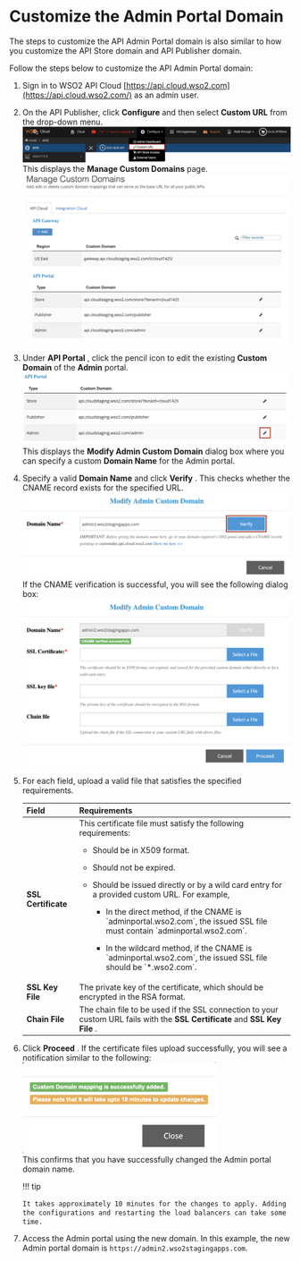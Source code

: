 # Customize the Admin Portal Domain

The steps to customize the API Admin Portal domain is also similar to how you
customize the API Store domain and API Publisher domain.

Follow the steps below to customize the API Admin Portal domain:

1.  Sign in to WSO2 API Cloud [https://api.cloud.wso2.com](https://api.cloud.wso2.com/) as an admin user.

2.  On the API Publisher, click **Configure** and then select **Custom
    URL** from the drop-down menu.
    ![](../assets/img/customize/custom-url.png)  
    This displays the **Manage Custom Domains** page.  
    ![](../assets/img/customize/manage-custom-domains.png)

3.  Under **API Portal** , click the pencil icon to edit the existing
    **Custom Domain** of the **Admin** portal.  
    ![](../assets/img/customize/admin-portal-custom-domain.png)  
    This displays the **Modify Admin Custom Domain** dialog box where
    you can specify a custom **Domain Name** for the Admin portal.

4.  Specify a valid **Domain Name** and click **Verify** . This checks
    whether the CNAME record exists for the specified URL.
    ![](../assets/img/customize/verify-admin-portal-custom-domain.png)  
    If the CNAME verification is successful, you will see the following
    dialog box:  
    ![](../assets/img/customize/verified-admin-portal-cname.png)

5.  For each field, upload a valid file that satisfies the specified
    requirements.

    <table>
    <thead>
    <tr class="header">
    <th>Field</th>
    <th>Requirements</th>
    </tr>
    </thead>
    <tbody>
    <tr class="odd">
    <td><strong>SSL Certificate</strong></td>
    <td>This certificate file must satisfy the following requirements:
    <ul>
    <li><p>Should be in X509 format.</p></li>
    <li><p>Should not be expired.</p></li>
    <li><p>Should be issued directly or by a wild card entry for a provided custom URL. For example,</p>
    <ul>
    <li><p>In the direct method, if the CNAME is `adminportal.wso2.com`, the issued SSL file must contain `adminportal.wso2.com`.</p></li>
    <li><p>In the wildcard method, if the CNAME is `adminportal.wso2.com`, the issued SSL file should be `*.wso2.com`.</p></li>
    </ul></li>
    </ul></td>
    </tr>
    <tr class="even">
    <td><strong>SSL Key File</strong></td>
    <td>The private key of the certificate, which should be encrypted in the RSA format.</td>
    </tr>
    <tr class="odd">
    <td><strong>Chain File</strong></td>
    <td>The chain file to be used if the SSL connection to your custom URL fails with the <strong>SSL Certificate</strong> and <strong>SSL Key File</strong> .</td>
    </tr>
    </tbody>
    </table>

6.  Click **Proceed** . If the certificate files upload successfully,
    you will see a notification similar to the following:  
    ![](../assets/img/customize/successful-certificate-upload.png)  
    This confirms that you have successfully changed the Admin portal
    domain name.

    !!! tip
    
        It takes approximately 10 minutes for the changes to apply. Adding
        the configurations and restarting the load balancers can take some
        time.
    

7.  Access the Admin portal using the new domain. In this example, the
    new Admin portal domain is `https://admin2.wso2stagingapps.com`.
